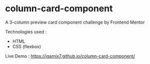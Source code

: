 # column-card-component
A 3-column preview card component challenge by Frontend Mentor

Technologies used :
- HTML
- CSS (flexbox)

Live Demo : https://jgamix7.github.io/column-card-component/